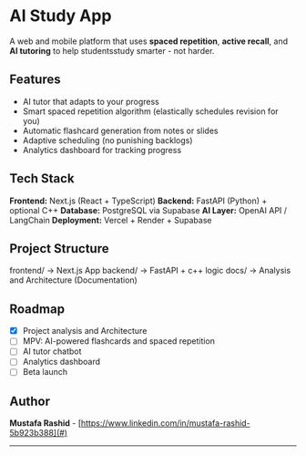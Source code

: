# AI Study App

A web and mobile platform that uses **spaced repetition**, **active recall**, and **AI tutoring** to help studentsstudy smarter - not harder.

## Features
- AI tutor that adapts to your progress
- Smart spaced repetition algorithm (elastically schedules revision for you)
- Automatic flashcard generation from notes or slides
- Adaptive scheduling (no punishing backlogs)
- Analytics dashboard for tracking progress

## Tech Stack
**Frontend:** Next.js (React + TypeScript)
**Backend:** FastAPI (Python) + optional C++
**Database:** PostgreSQL via Supabase
**AI Layer:** OpenAI API / LangChain
**Deployment:** Vercel + Render + Supabase

## Project Structure
frontend/  -> Next.js App
backend/   -> FastAPI + c++ logic
docs/      -> Analysis and Architecture (Documentation)

## Roadmap
- [x] Project analysis and Architecture
- [ ] MPV: AI-powered flashcards and spaced repetition
- [ ] AI tutor chatbot
- [ ] Analytics dashboard
- [ ] Beta launch

## Author
**Mustafa Rashid** - [https://www.linkedin.com/in/mustafa-rashid-5b923b388](#)

---

